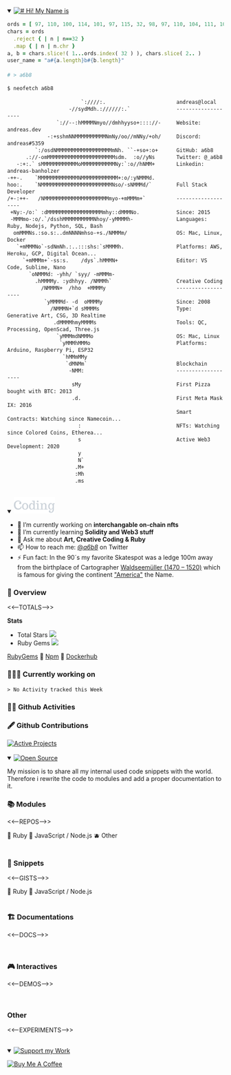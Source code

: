 <details open><summary>
<a href="#(=ºェº=)">
  <img src="https://raw.githubusercontent.com/a6b8/a6b8/main/assets/headlines/custom/hi!-my-name-is.svg" height="38px" alt="# Hi! My Name is" name="Hi! My Name is...">
</a>
</summary>

```Ruby
ords = [ 97, 110, 100, 114, 101, 97, 115, 32, 98, 97, 110, 104, 111, 108, 122, 101, 114 ]
chars = ords
  .reject { | n | n==32 }
  .map { | n | n.chr }
a, b = chars.slice!( 1...ords.index( 32 ) ), chars.slice( 2.. )
user_name = "a#{a.length}b#{b.length}"

# > a6b8
```

```console
$ neofetch a6b8

                        `:////:.                       andreas@local
                    -//sydMdh.://////:.`               -------------------
                `://--:hMMMMNmyo//dmhhyyso+:::://-     Website: andreas.dev
             -:+sshmNNMMMMMMMMMMNmNy/oo//mNNy/+oh/     Discord: andreas#5359
         `:/osdNMMMMMMMMMMMMMMMMMMmNh. ``-+so+:o+      GitHub: a6b8
      .://-omMMMMMMMMMMMMMMMMMMMMMMsdm.  :o//yNs       Twitter: @_a6b8
   -:+:.` sMMMMMMMMMMMMoMMMMMMMMMMMNy:`:o//hNMM+       Linkedin: andreas-banholzer
-++-.    `MMMMMMMMMMMMMNMMMMMMMMMMMM+:o/:yNMMMd.
hoo:.    `NMMMMMMMMMMMMMMMMMMMMMMMNso/-sNMMMd/`        Full Stack Developer
/+-:++-   /NMMMMMMMMMMMMMMMMMMMMMmyo-+mMMMm+`          -------------------  
 +Ny:-/o:` :dMMMMMMMMMMMMMMMMMMmhy::dMMMNo.            Since: 2015
 -MMMmo-:o/.`/dsshMMMMMMMMMMNhoy/-yMMMMh-              Languages: Ruby, Nodejs, Python, SQL, Bash
  omMMMNs.:so.s:..dmNNNNmhso-+s./NMMMm/                OS: Mac, Linux, Docker
   `+mMMMNo`-sdNmNh.:..:::shs:`sMMMMh.                 Platforms: AWS, Heroku, GCP, Digital Ocean...
     `+mMMMm+`-ss:s.    /dys`.hMMMN+                   Editor: VS Code, Sublime, Nano
       `oNMMMd: -yhh/ `syy/ -mMMMm-
         .hMMMMy. :ydhhyy. /NMMMh`                     Creative Coding         
           /NMMMN+  /hho  +MMMMy                       -------------------
            `yMMMMd- -d  oMMMMy                        Since: 2008
              /NMMMN+`d sMMMMs                         Type: Generative Art, CSG, 3D Realtime
               .dMMMMhmyMMMMs                          Tools: QC, Processing, OpenScad, Three.js
                `yMMMmdNMMMo                           OS: Mac, Linux
                 `yMMMhMMMo                            Platforms: Arduino, Raspberry Pi, ESP32
                  `hMMmMMy 
                   `dMNMm`                             Blockchain
                    -NMM:                              -------------------
                     sMy                               First Pizza bought with BTC: 2013
                     .d.                               First Meta Mask IX: 2016
                                                       Smart Contracts: Watching since Namecoin...
                       :                               NFTs: Watching since Colored Coins, Etherea...
                       s                               Active Web3 Development: 2020
                       y                          
                       N`                         
                      .M+                         
                      :Mh                         
                      .ms                         
```

<br>
</details>
<details open><summary>
<a href="#(=^ェ^=)">
<img src="https://raw.githubusercontent.com/a6b8/a6b8/main/assets/headlines/custom/coding.svg" height="38px" alt="Coding" name="Coding">
</a>
</summary>

- 🔭 I’m currently working on **interchangable on-chain nfts**
- 🌱 I’m currently learning **Solidity and Web3 stuff**
- 💬 Ask me about **Art, Creative Coding & Ruby**
- 📫 How to reach me: [@_a6b8_](https://twitter.com/_a6b8) on Twitter
- ⚡ Fun fact: In the 90´s my favorite Skatespot was a ledge 100m away from the birthplace of Cartographer [Waldseemüller (1470 – 1520)](https://en.wikipedia.org/wiki/Martin_Waldseemüller) which is famous for giving the continent ["America"](https://en.wikipedia.org/wiki/Naming_of_the_Americas) the Name.

### 🦖 Overview

<<--TOTALS-->>

**Stats**
- Total Stars <a href="#-modules"><img src="https://img.shields.io/github/stars/a6b8?color=171B21&logo=F3A966&logoColor=F3A966&style=flat&token=1&label="></a>
- Ruby Gems <a href="#-modules"><img src="https://img.shields.io/gem/u/a6b8?color=171B21&logo=F3A966&logoColor=F3A966&style=flat&token=1&label="></a>

[RubyGems](https://rubygems.org/profiles/a6b8) 🔸 [Npm](https://www.npmjs.com/~a6b8) 🔸 [Dockerhub](https://hub.docker.com/u/a6b8)


### 🧑🏻‍💻 Currently working on

<!--START_SECTION:waka-->
```text
> No Activity tracked this Week
```
<!--END_SECTION:waka-->

### 🤸🏻 Github Activities
<!--START_SECTION:activity-->

### 🖋 Github Contributions
<a href="#hi-my-name">
  <img src="https://activity-graph.herokuapp.com/graph?username=a6b8&bg_color=0E1116&color=C9D0D7&line=C9D0D7&&point=C9D0D7&&area=true&hide_border=true&hide_title=true&area=false" alt="Active Projects">
</a>

<br>
<br>


</details>
<details open><summary>
<a href="#(=ºェº=)">
<img src="https://raw.githubusercontent.com/a6b8/a6b8/main/assets/headlines/custom/open-source.svg" height="38px" alt="Open Source" name="Open Source">
</a>
</summary>

My mission is to share all my internal used code snippets with the world. Therefore i rewrite the code to modules and add a proper documentation to it.

### 📚 Modules

<<--REPOS-->>

🍒 Ruby 🍏 JavaScript / Node.js 🫐 Other
<br>
<br>

### 📝 Snippets

<<--GISTS-->>

🍒 Ruby 🍏 JavaScript / Node.js
<br>
<br>

### 🏗️ Documentations

<<--DOCS-->>

<br>

### 🎮 Interactives

<<--DEMOS-->>

<br>

### Other

<<--EXPERIMENTS-->>
<br>
<br>

<!---
x
<a href="#welcome">
<img src="https://raw.githubusercontent.com/a6b8/a6b8/main/assets/headlines/custom/stats.svg" height="38px" alt="Statistic" name="statistic">
</a>

| **Github Stats** | **Languages** |
| :-- | :-- |
| <a href="#stats">![overview](https://github-readme-stats.vercel.app/api?username=a6b8&show_icons=true&hide_title=true&icon_color=CAD1D8&text_color=CAD1D8&bg_color=0E1116&hide_border=true&title_color=6CCF64) | ![languages](https://github-readme-stats.vercel.app/api/top-langs/?username=a6b8&langs_count=8&show_icons=true&hide_title=true&icon_color=CAD1D8&text_color=CAD1D8&bg_color=0E1116&hide_border=true&title_color=CAD1D8&layout=compact)</a> |

<br>
<br>
-->
</details>
<details open><summary>
<a href="#(=^ェ^=)">
<img src="https://raw.githubusercontent.com/a6b8/a6b8/main/assets/headlines/custom/support-my-work.svg" height="38px" alt="Support my Work" name="Support my work">
</a>
</summary>

<a href="https://www.buymeacoffee.com/a6b8" target="_blank"><img src="https://cdn.buymeacoffee.com/buttons/v2/default-white.png" alt="Buy Me A Coffee" height="40"></a>

</details>